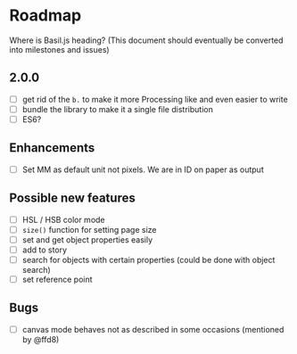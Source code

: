 # Roadmap  

Where is Basil.js heading? (This document should eventually be converted into milestones and issues)  

## 2.0.0

- [ ] get rid of the `b.` to make it more Processing like and even easier to write
- [ ] bundle the library to make it a single file distribution  
- [ ] ES6?  

## Enhancements

- [ ] Set MM as default unit not pixels. We are in ID on paper as output

## Possible new features

- [ ] HSL / HSB color mode  
- [ ] `size()` function for setting page size  
- [ ] set and get object properties easily  
- [ ] add to story  
- [ ] search for objects with certain properties (could be done with object search)  
- [ ] set reference point  

## Bugs  

- [ ] canvas mode behaves not as described in some occasions (mentioned by @ffd8)
